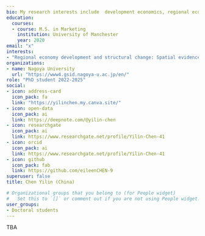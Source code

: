 ```yaml
---
bio: My research interests include  development economics, regional economics, and spatial econometrics.
education:
  courses:
  - course: M.S. in Marketing
    institution: University of Manchester
    year: 2020
email: "x"
interests:
- "Regional economy development and structural change: Spatial evidence from north-eastern China" 
organizations:
- name: Nagoya University
  url: "https://www4.gsid.nagoya-u.ac.jp/en/"
role: "PhD student 2022-2025"
social:
- icon: address-card
  icon_pack: fa
  link: "https://yilinchen.my.canva.site/"
- icon: open-data
  icon_pack: ai
  link: https://deepnote.com/@yilin-chen
- icon: researchgate
  icon_pack: ai
  link: https://www.researchgate.net/profile/Yilin-Chen-41
- icon: orcid
  icon_pack: ai
  link: https://www.researchgate.net/profile/Yilin-Chen-41
- icon: github
  icon_pack: fab
  link: https://github.com/eileenCHEN-9
superuser: false
title: Chen Yilin (China)

# Organizational groups that you belong to (for People widget)
#   Set this to `[]` or comment out if you are not using People widget.
user_groups:
- Doctoral students
---
```


TBA
